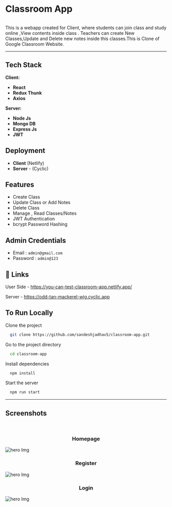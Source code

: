 
<div style="display:flex"><h1 align="center">Classroom App</h1></div>

This is a webapp created for Client, where students can join class and study online ,View contents inside class . Teachers can create New Classes,Update and Delete new notes inside this classes.This is Clone of Google Classroom Website.
<hr/>



<h2>Tech Stack</h2>

**Client:** 

- **React**
- **Redux Thunk**
- **Axios**

**Server:**

- **Node Js**
- **Mongo DB**
- **Express Js**
- **JWT**

## Deployment

- **Client**  (Netlify)
- **Server** - (Cyclic)

## Features

- Create Class
- Update Class or Add Notes
- Delete Class
- Manage , Read Classes/Notes
- JWT Authentication 
- bcrypt Password Hashing

## Admin Credentials
- Email : ```admin@gmail.com```
- Password : ```admin@123```

## 🔗 Links

User Side - https://you-can-test-classroom-app.netlify.app/

Server - https://odd-tan-mackerel-wig.cyclic.app

## To Run Locally

Clone the project

```bash
  git clone https://github.com/sandeshjadhav5/classroom-app.git
```

Go to the project directory

```bash
  cd classroom-app
```

Install dependencies

```bash
  npm install
```

Start the server

```bash
  npm run start
```
<hr/>
<h2>Screenshots</h2>
<br/>
<h3 align="center">Homepage</h3>
<img src="https://i.imgur.com/1TPdAo8.jpg" alt="hero Img"/>
<h3 align="center">Register</h3>
<img src="https://i.imgur.com/cX6jr7w.png" alt="hero Img"/>
<h3 align="center">Login</h3>
<img src="https://i.imgur.com/zVGn7Dt.png" alt="hero Img"/>

